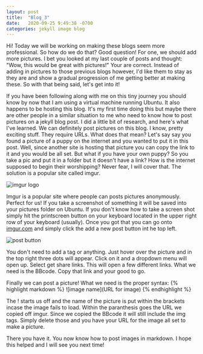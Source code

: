 ```yaml
---
layout: post
title:  "Blog_3"
date:   2020-09-25 9:49:38 -0700
categories: jekyll image blog
---
```

Hi! Today we will be working on making these blogs seem more professional. So how do we do that? Good
question! For one, we should add more pictures. I bet you looked at my last couple of posts and thought:
"Wow, this would be great with pictures!" Your are correct. Instead of adding in pictures to those
previous blogs however, I'd like them to stay as they are and show a gradual progression of me getting
better at making these. So with that being said, let's get into it!

If you have been following along with me on this tiny journey you should know by now that I am using
a virtual machine running Ubuntu. It also happens to be hosting this blog. It's my first time doing this
but maybe there are other people in a similar situation to me who need to know how to post pictures on a
jekyll blog post. I did a little bit of research, and here's what I've learned. We can definitely post
pictures on this blog. I know, pretty exciting stuff. They require URLs. What does that mean? Let's say
say you found a picture of a puppy on the internet and you wanted to put it in this post. Well, since
another site is hosting that picture you can copy the link to it and you would be all set. But what if you
have your own puppy? So you take a pic and put it in a folder but it doesn't have a link? How is the
internet supposed to begin their worshipping? Never fear, I will cover that. The solution is a popular
site called imgur.

![imgur logo](https://i.imgur.com/PfTbNuC.png)

Imgur is a popular site where people can posts pictures anonymously. Perfect for us! If you take a
screenshot of something it will be saved into your pictures folder on Ubuntu. If you don't know how to 
take a screen shot simply hit the printscreen button on your keyboard located in the upper right row of
your keyboard (usually). Once you got that you can go onto [imgur.com](https://imgur.com/) and simply
click the add a new post button int he top left.

![post button](https://i.imgur.com/fRg7I7E.png)

You don't need to add a tag or anything. Just hover over the picture and in the top right three dots will
appear. Click on it and a dropdown menu will open up. Select get share links. This will open a few
different links. What we need is the BBcode. Copy that link and your good to go.

Finally we can post a picture! What we need is the proper syntax:
{% highlight markdown %}
![image name](URL for image)
{% endhighlight %}

The ! starts us off and the name of the picture is put within the brackets incase the image fails to load.
Within the paranthesis goes the URL we copied off imgur. Since we copied the BBcode it will still include
the img tags. Simply delete those and you have your URL for the image all set to make a picture.

There you have it. You now know how to post images in markdown. I hope this helped and I will see you
next time!
